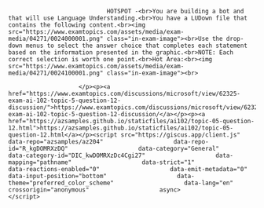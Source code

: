 <p class="card-text">
							
								HOTSPOT -<br>You are building a bot and that will use Language Understanding.<br>You have a LUDown file that contains the following content.<br><img src="https://www.examtopics.com/assets/media/exam-media/04271/0024000001.png" class="in-exam-image"><br>Use the drop-down menus to select the answer choice that completes each statement based on the information presented in the graphic.<br>NOTE: Each correct selection is worth one point.<br>Hot Area:<br><img src="https://www.examtopics.com/assets/media/exam-media/04271/0024100001.png" class="in-exam-image"><br>
							
						</p><p><a href="https://www.examtopics.com/discussions/microsoft/view/62325-exam-ai-102-topic-5-question-12-discussion/">https://www.examtopics.com/discussions/microsoft/view/62325-exam-ai-102-topic-5-question-12-discussion/</a></p><p><a href="https://azsamples.github.io/staticfiles/ai102/topic-05-question-12.html">https://azsamples.github.io/staticfiles/ai102/topic-05-question-12.html</a></p><script src="https://giscus.app/client.js"                    data-repo="azsamples/az204"                    data-repo-id="R_kgDOMRXzDQ"                    data-category="General"                    data-category-id="DIC_kwDOMRXzDc4Cgi27"                    data-mapping="pathname"                    data-strict="1"                    data-reactions-enabled="0"                    data-emit-metadata="0"                    data-input-position="bottom"                    data-theme="preferred_color_scheme"                    data-lang="en"                    crossorigin="anonymous"                    async>                    </script>